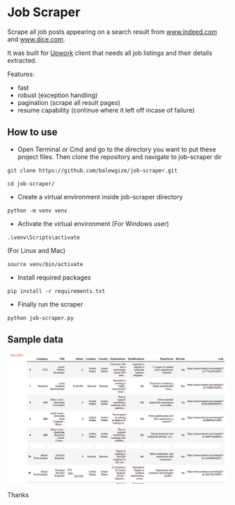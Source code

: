# Job Scraper

Scrape all job posts appearing on a search result from www.indeed.com and www.dice.com.

It was built for <a href="https://www.upwork.com">Upwork</a> client that needs all job listings
and their details extracted.

Features:

- fast
- robust (exception handling)
- pagination (scrape all result pages)
- resume capability (continue where it left off incase of failure)

## How to use

- Open Terminal or Cmd and go to the directory you want to put these project files.
  Then clone the repository and navigate to job-scraper dir

```
git clone https://github.com/balewgize/job-scraper.git
```

```
cd job-scraper/
```

- Create a virtual environment inside job-scraper directory

```
python -m venv venv
```

- Activate the virtual environment
  (For Windows user)

```
.\venv\Scripts\activate
```

(For Linux and Mac)

```
source venv/bin/activate
```

- Install required packages

```
pip install -r requirements.txt
```

- Finally run the scraper

```
python job-scraper.py
```

## Sample data

![Alt text](/screenshot/job-scraper-sample-data.png?raw=true "Screenshot")

Thanks
